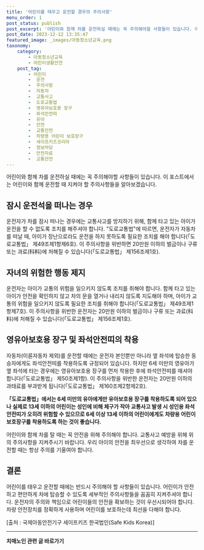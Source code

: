 ```yaml
---
title: '어린이를 태우고 운전할 경우의 주의사항'
menu_order: 1
post_status: publish
post_excerpt: '어린이와 함께 차를 운전하실 때에는 꼭 주의해야할 사항들이 있습니다. 이 포스트에서는 어린이와 함께 운전할 때 지켜야 할 주의사항들을 알아보겠습니다.'
post_date: 2023-12-12 13:35:47
featured_image: _images/아동청소년교육.png
taxonomy:
    category:
        - 아동청소년교육
        - 어린이생활안전
    post_tag:
        - 어린이
        -  운전
        -  주의사항
        -  자동차
        -  교통사고
        -  도로교통법
        -  영유아보호용 장구
        -  좌석안전띠
        -  유아
        -  안전
        -  교통안전
        -  차량용 어린이 보호장구
        -  세이프키즈코리아
        -  정보마당
        -  안전자료
        -  교통안전
---
```




어린이와 함께 차를 운전하실 때에는 꼭 주의해야할 사항들이 있습니다. 이 포스트에서는 어린이와 함께 운전할 때 지켜야 할 주의사항들을 알아보겠습니다.

## 잠시 운전석을 떠나는 경우

운전자가 차를 잠시 떠나는 경우에는 교통사고를 방지하기 위해, 함께 타고 있는 아이가 운전을 할 수 없도록 조치를 해주셔야 합니다. "도로교통법"에 따르면, 운전자가 자동차를 떠날 때, 아이가 장난으로라도 운전을 하지 못하도록 필요한 조치를 해야 합니다(「도로교통법」 제49조제1항제6호). 이 주의사항을 위반하면 20만원 이하의 벌금이나 구류 또는 과료(科料)에 처해질 수 있습니다(「도로교통법」 제156조제1호).

## 자녀의 위험한 행동 제지

운전자는 아이가 교통의 위험을 일으키지 않도록 조치를 취해야 합니다. 함께 타고 있는 아이가 안전을 확인하지 않고 차의 문을 열거나 내리지 않도록 지도해야 하며, 아이가 교통의 위험을 일으키지 않도록 필요한 조치를 취해야 합니다(「도로교통법」 제49조제1항제7호). 이 주의사항을 위반한 운전자는 20만원 이하의 벌금이나 구류 또는 과료(科料)에 처해질 수 있습니다(「도로교통법」 제156조제1호).

## 영유아보호용 장구 및 좌석안전띠의 착용

자동차(이륜자동차 제외)를 운전할 때에는 운전자 본인뿐만 아니라 옆 좌석에 탑승한 동승자에게도 좌석안전띠를 착용하도록 규정되어 있습니다. 하지만 6세 미만의 영유아가 옆 좌석에 타는 경우에는 영유아보호용 장구를 먼저 착용한 후에 좌석안전띠를 매셔야 합니다(「도로교통법」 제50조제1항). 이 주의사항을 위반한 운전자는 20만원 이하의 과태료를 부과받게 됩니다(「도로교통법」 제160조제2항제2호).

**「도로교통법」에서는 6세 미만의 유아에게만 유아보호용 장구를 착용하도록 되어 있으나 실제로 13세 이하의 어린이는 성인에 비해 체구가 작아 교통사고 발생 시 성인용 좌석안전띠가 오히려 위험할 수 있으므로 6세 이상 13세 이하의 어린이에게도 차량용 어린이 보호장구를 착용하도록 하는 것이 좋습니다.**

어린이와 함께 차를 탈 때는 꼭 안전을 위해 주의해야 합니다. 교통사고 예방을 위해 위의 주의사항을 지켜주시기 바랍니다. 우리 아이의 안전을 최우선으로 생각하여 차를 운전할 때는 항상 주의를 기울여야 합니다.

## 결론

어린이를 태우고 운전할 때에는 반드시 주의해야 할 사항들이 있습니다. 어린이가 안전하고 편안하게 차에 탑승할 수 있도록 세부적인 주의사항들을 꼼꼼히 지켜주셔야 합니다. 운전자의 주의와 책임으로 어린이들의 안전을 확보하는 것이 우선시되어야 합니다. 차량 안전장치를 정확하게 사용하며 어린이를 보호하는데 최선을 다해야 합니다.

[출처 : 국제아동안전기구 세이프키즈 한국법인(Safe Kids Korea)]
<!-- wp:separator -->
<hr class="wp-block-separator has-alpha-channel-opacity"/>
<!-- /wp:separator -->

<!-- wp:group {"backgroundColor":"base","layout":{"type":"constrained"}} -->
<div class="wp-block-group has-base-background-color has-background"><!-- wp:paragraph {"align":"center","fontSize":"medium"} -->
<p class="has-text-align-center has-large-font-size"><strong>치매노인 관련 글 바로가기</strong></p>
<!-- /wp:paragraph -->


<!-- wp:latest-posts
{"categories":[{"id":24707,"count":19,"description":"","link":"https://uknowlaw.com/category/%ec%b9%98%eb%a7%a4%eb%85%b8%ec%9d%b8/","name":"치매노인","slug":"치매노인","taxonomy":"category","parent":0,"meta":[],"_links":{"self":[{"href":"https://uknowlaw.com/wp-json/wp/v2/categories/24707"}],"collection":[{"href":"https://uknowlaw.com/wp-json/wp/v2/categories"}],"about":[{"href":"https://uknowlaw.com/wp-json/wp/v2/taxonomies/category"}],"wp:post_type":[{"href":"https://uknowlaw.com/wp-json/wp/v2/posts?categories=24707"}],"curies":[{"name":"wp","href":"https://api.w.org/{rel}","templated":true}]}}],"postsToShow":100,"excerptLength":28,"postLayout":"grid","columns":2,"featuredImageAlign":"left","featuredImageSizeSlug":"large","fontSize":"small"} /--></div>
<!-- /wp:group -->